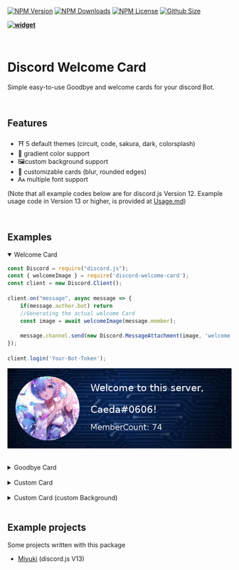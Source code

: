 [![NPM Version](https://img.shields.io/npm/v/discord-welcome-card?color=00DEC8&style=for-the-badge)](https://www.npmjs.com/package/discord-welcome-card)
[![NPM Downloads](https://img.shields.io/npm/dt/discord-welcome-card?color=00DEC8&style=for-the-badge)](https://www.npmjs.com/package/discord-welcome-card)
[![NPM License](https://img.shields.io/npm/l/discord-welcome-card?color=00DEC8&style=for-the-badge)](https://www.npmjs.com/package/discord-welcome-card)
[![Github Size](https://img.shields.io/github/repo-size/AKORA-Studios/DiscordWelcomeCard?color=00DEC8&label=SIZE&style=for-the-badge)](https://www.npmjs.com/package/discord-welcome-card)

**[![widget](https://discord.com/api/guilds/553942677117337600/widget.png?style=banner2)](https://discord.gg/Emk2udJ)**

<br>

#  Discord Welcome Card
Simple easy-to-use Goodbye and welcome cards for your discord Bot.

<br>

## Features
* ⛩️ 5 default themes (circuit, code, sakura, dark, colorsplash)
* 🍭 gradient color support
* 🖼️custom background support
* 📎 customizable cards (blur, rounded edges)
* 🗛 multiple font support

(Note that all example codes below are for discord.js Version 12. Example usage code in Version 13 or higher, is provided at [Usage.md](Usage.md))

<br>

## Examples
<details open> 
    <summary>  Welcome Card </summary>

```javascript
const Discord = require("discord.js");
const { welcomeImage } = require('discord-welcome-card');
const client = new Discord.Client();

client.on("message", async message => {
    if(message.author.bot) return
    //Generating the actual welcome Card
    const image = await welcomeImage(message.member);

    message.channel.send(new Discord.MessageAttachment(image, 'welcome.png'))
});

client.login('Your-Bot-Token');
```
    
![Image](examples/welcome2.png)


</details>

<br />


<details> <summary> Goodbye Card </summary>

```javascript
const Discord = require("discord.js");
const { goodbyeImage } = require('discord-welcome-card');
const client = new Discord.Client();

client.on("message", async message => {
    if(message.author.bot) return
    //Generating the actual goodbye Card
    const image = await goodbyeImage(message.member, 'code');

    message.channel.send(new Discord.MessageAttachment(image, 'goodbye.png'))
});

client.login('Your-Bot-Token');
```
    
![Image](examples/goodbye2.png)
    
</details>
<br />

<details><summary> Custom Card </summary>

```javascript
const Discord = require("discord.js");
const { drawCard } = require('discord-welcome-card');
const client = new Discord.Client();

client.on("message", async message => {
    if(message.author.bot) return
    //Generating the actual custom Card
    const image = await drawCard({
            blur: true,
            title: 'Title',
            theme: 'dark',
            text: 'Text',
            subtitle: 'Subtitle',
            rounded: true,
            border: true,
            avatar: message.member.user.avatarURL({ format: 'png' })
        })
    message.channel.send(new Discord.MessageAttachment(image, 'custom.png'))
});

client.login('Your-Bot-Token');
```
    
![Image](examples/custom2.png)

</details>
    
<br />

<details> <summary> Custom Card (custom Background) </summary>
folder strcuture:

```
folder
|-index.js
|-image.png
```

```javascript
const Discord = require("discord.js");
const { drawCard } = require('discord-welcome-card');
const client = new Discord.Client();

client.on("message", async message => {
    if(message.author.bot) return
    //Generating the actual custom Card
    const image = await drawCard({
            blur: true,
            title: 'Title',
            theme:  {
        image: "./image.png",
        color: new Gradient("linear", {
            color: "#4287f5",
            offset: 1
        }, {
            color: "#f5426f",
            offset: 0
        })
    },
            text: 'Text',
            subtitle: 'Subtitle',
            rounded: true,
            border: true,
            avatar: message.member.user.avatarURL({ format: 'png' })
        })
    message.channel.send(new Discord.MessageAttachment(image, 'custom.png'))
});

client.login('Your-Bot-Token');
```
    
</details>    

<br>

## Example projects
Some projects written with this package
* [Miyuki](https://github.com/discord-card/Miyuki) (discord.js V13)

